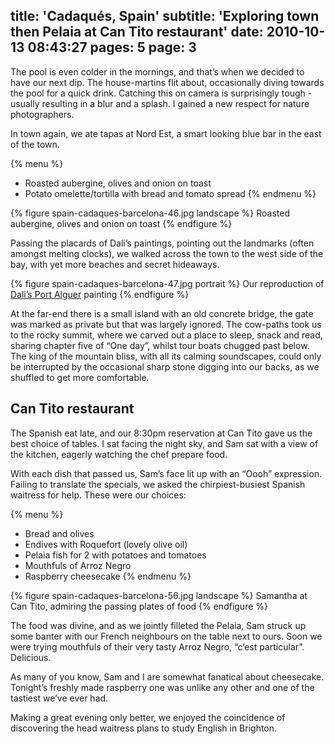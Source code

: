 title: 'Cadaqués, Spain'
subtitle: 'Exploring town then Pelaia at Can Tito restaurant'
date: 2010-10-13 08:43:27
pages: 5
page: 3
---

The pool is even colder in the mornings, and that’s when we decided to have our next dip. The house-martins flit about, occasionally diving towards the pool for a quick drink. Catching this on camera is surprisingly tough - usually resulting in a blur and a splash. I gained a new respect for nature photographers.

In town again, we ate tapas at Nord Est, a smart looking blue bar in the east of the town.

{% menu %}
* Roasted aubergine, olives and onion on toast
* Potato omelette/tortilla with bread and tomato spread
{% endmenu %}

{% figure spain-cadaques-barcelona-46.jpg landscape %}
Roasted aubergine, olives and onion on toast
{% endfigure %}

Passing the placards of Dali’s paintings, pointing out the landmarks (often amongst melting clocks), we walked across the town to the west side of the bay, with yet more beaches and secret hideaways.

{% figure spain-cadaques-barcelona-47.jpg portrait %}
Our reproduction of [Dali’s Port Alguer](http://www.salvador-dali.org/museus/teatre-museu-dali/the-collection/161/port-alguer) painting
{% endfigure %}

At the far-end there is a small island with an old concrete bridge, the gate was marked as private but that was largely ignored. The cow-paths took us to the rocky summit, where we carved out a place to sleep, snack and read, sharing chapter five of “One day”, whilst tour boats chugged past below. The king of the mountain bliss, with all its calming soundscapes, could only be interrupted by the occasional sharp stone digging into our backs, as we shuffled to get more comfortable.

## Can Tito restaurant

The Spanish eat late, and our 8:30pm reservation at Can Tito gave us the best choice of tables. I sat facing the night sky, and Sam sat with a view of the kitchen, eagerly watching the chef prepare food.

With each dish that passed us, Sam’s face lit up with an “Oooh” expression. Failing to translate the specials, we asked the chirpiest-busiest Spanish waitress for help. These were our choices:

{% menu %}
* Bread and olives
* Endives with Roquefort (lovely olive oil)
* Pelaia fish for 2 with potatoes and tomatoes
* Mouthfuls of Arroz Negro
* Raspberry cheesecake
{% endmenu %}

{% figure spain-cadaques-barcelona-56.jpg landscape %}
Samantha at Can Tito, admiring the passing plates of food
{% endfigure %}

The food was divine, and as we jointly filleted the Pelaia, Sam struck up some banter with our French neighbours on the table next to ours. Soon we were trying mouthfuls of their very tasty Arroz Negro, “c’est particular”. Delicious.

As many of you know, Sam and I are somewhat fanatical about cheesecake. Tonight’s freshly made raspberry one was unlike any other and one of the tastiest we’ve ever had.

Making a great evening only better, we enjoyed the coincidence of discovering the head waitress plans to study English in Brighton.
